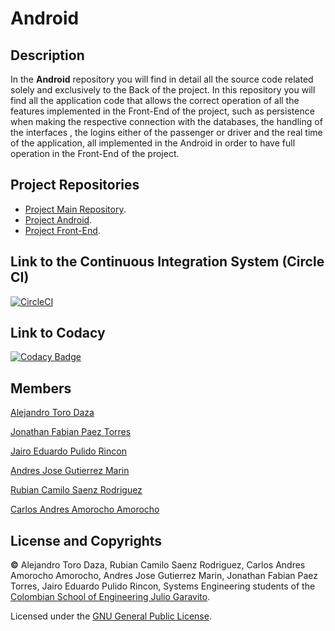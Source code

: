 # Android

## Description

In the **Android** repository you will find in detail all the source code related solely and exclusively to the Back of the project. In this repository you will find all the application code that allows the correct operation of all the features implemented in the Front-End of the project, such as persistence when making the respective connection with the databases, the handling of the interfaces , the logins either of the passenger or driver and the real time of the application, all implemented in the Android in order to have full operation in the Front-End of the project.

## Project Repositories

* [Project Main Repository](https://github.com/2021-2-PROYIETI-EZPZ/Project).
* [Project Android](https://github.com/2021-2-PROYIETI-EZPZ/Android).
* [Project Front-End](https://github.com/2021-2-PROYIETI-EZPZ/Front-End).

## Link to the Continuous Integration System (Circle CI)

[![CircleCI](https://circleci.com/gh/circleci/circleci-docs.svg?style=svg)](https://app.circleci.com/pipelines/github/2021-2-PROYIETI-EZPZ/Android)

## Link to Codacy

[![Codacy Badge](https://app.codacy.com/project/badge/Grade/4730fa995aab41c5901b186d5fb0f1c5)](https://www.codacy.com/gh/2021-2-PROYIETI-EZPZ/Android/dashboard?utm_source=github.com&amp;utm_medium=referral&amp;utm_content=2021-2-PROYIETI-EZPZ/Android&amp;utm_campaign=Badge_Grade)

## Members
[Alejandro Toro Daza](https://github.com/Skullzo)

[Jonathan Fabian Paez Torres](https://github.com/jfpazto)

[Jairo Eduardo Pulido Rincon](https://github.com/Killersys)

[Andres Jose Gutierrez Marin](https://github.com/JoseGutierrezMairn)

[Rubian Camilo Saenz Rodriguez](https://github.com/camilosaenz)

[Carlos Andres Amorocho Amorocho](https://github.com/Carlos96999)

## License and Copyrights
**©** Alejandro Toro Daza, Rubian Camilo Saenz Rodriguez, Carlos Andres Amorocho Amorocho, Andres Jose Gutierrez Marin, Jonathan Fabian Paez Torres, Jairo Eduardo Pulido Rincon, Systems Engineering students of the [Colombian School of Engineering Julio Garavito](https://www.escuelaing.edu.co/es/).
      
Licensed under the [GNU General Public License](https://github.com/2021-2-PROYIETI-EZPZ/Android/blob/main/LICENSE).
